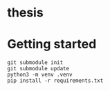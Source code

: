 # thesis



# Getting started

```
git submodule init
git submodule update
python3 -m venv .venv
pip install -r requirements.txt
```